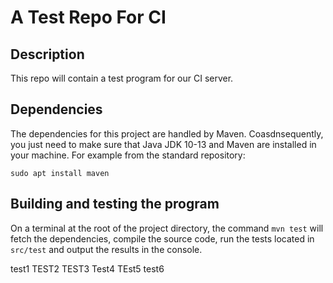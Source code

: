# A Test Repo For CI

## Description
This repo will contain a test program for our CI server.

## Dependencies
The dependencies for this project are handled by Maven. Coasdnsequently, you just need to make sure that Java JDK 10-13 and Maven are installed in your machine. For example from the standard repository:

```sudo apt install maven```

## Building and testing the program
On a terminal at the root of the project directory, the command `mvn test` will fetch the dependencies, compile the source code, run the tests located in `src/test` and output the results in the console.

test1
TEST2
TEST3
Test4
TEst5
test6
